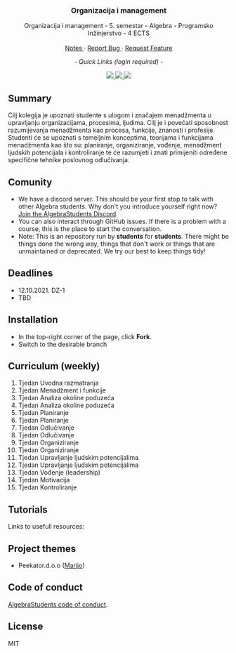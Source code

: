 <div align="center">
	<h3 align="center">Organizacija i management</h3>
	<p align="center">
		Organizacija i management - 5. semestar - Algebra - Programsko Inžinjerstvo - 4 ECTS
		<br />
		<br />
		<a href="https://github.com/AlgebraStudentCollab/organizacija-i-management/issues">
			Notes
		</a>
		<span> · </span>
		<a href="https://github.com/AlgebraStudentCollab/organizacija-i-management/issues">
			Report Bug
		</a>
		<span> · </span>
		<a  href="https://github.com/AlgebraStudentCollab/organizacija-i-management/issues">
			Request Feature
		</a>
	</p>
</div>


<div align='center'>
	<p align="center"><em>- Quick Links (login required) -</em></p>
	<a href="https://student.racunarstvo.hr/digitalnareferada/#/predmet/3375">
	<img src='https://img.shields.io/badge/course%20materials-blue?style=for-the-badge'>
	</a>
	<a  href="https://student.racunarstvo.hr/digitalnareferada/#/ocjene">
	<img src='https://img.shields.io/badge/grades-green?style=for-the-badge'>
	</a>
	<a  href="https://student.racunarstvo.hr/digitalnareferada/#/prisustva">
	<img src='https://img.shields.io/badge/presence-red?style=for-the-badge'>
	</a>
</div>


## Summary

Cilj kolegija je upoznati studente s ulogom i značajem menadžmenta u upravljanju organizacijama, procesima, ljudima. Cilj je i povećati sposobnost razumijevanja menadžmenta kao procesa, funkcije, znanosti i profesije. Studenti će se upoznati s temeljnim konceptima, teorijama i funkcijama menadžmenta kao što su: planiranje, organiziranje, vođenje, menadžment ljudskih potencijala i kontroliranje te će razumjeti i znati primijeniti određene specifične tehnike poslovnog odlučivanja.


## Comunity

- We have a discord server. This should be your first stop to talk with other Algebra students. Why don't you introduce yourself right now? [Join the AlgebraStudents Discord](https://discord.gg/[]).
- You can also interact through GitHub issues. If there is a problem with a course, this is the place to start the conversation.
- Note: This is an repository run by **students** for **students**. There might be things done the wrong way, things that don't work or things that are unmaintained or deprecated. We try our best to keep things tidy!


## Deadlines

- 12.10.2021. DZ-1
- TBD

## Installation

- In the top-right corner of the page, click **Fork**.
- Switch to the desirable branch


## Curriculum (weekly)

1. Tjedan Uvodna razmatranja 
2. Tjedan Menadžment i funkcije 
3. Tjedan Analiza okoline poduzeća 
4. Tjedan Analiza okoline poduzeća 
5. Tjedan Planiranje 
6. Tjedan Planiranje 
7.  Tjedan Odlučivanje
8.  Tjedan Odlučivanje
9.  Tjedan Organiziranje 
10. Tjedan Organiziranje 
11. Tjedan Upravljanje ljudskim potencijalima 
12. Tjedan Upravljanje ljudskim potencijalima 
13. Tjedan Vođenje (leadership) 
14. Tjedan Motivacija
15. Tjedan Kontroliranje 


## Tutorials

Links to usefull resources: 

## Project themes

- Peekator.d.o.o ([Marijo](https://github.com/mblaze2))

## Code of conduct

[AlgebraStudents code of conduct](https://github.com/AlgebraStudentCollab/code-of-conduct).

## License

MIT
